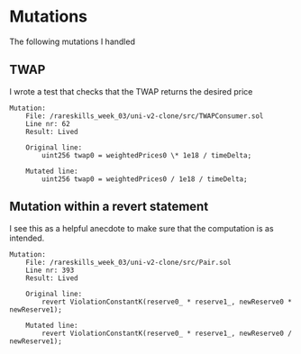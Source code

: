 # Mutations

The following mutations I handled

## TWAP

I wrote a test that checks that the TWAP returns the desired price

```
Mutation:
    File: /rareskills_week_03/uni-v2-clone/src/TWAPConsumer.sol
    Line nr: 62
    Result: Lived

    Original line:
        uint256 twap0 = weightedPrices0 \* 1e18 / timeDelta;

    Mutated line:
        uint256 twap0 = weightedPrices0 / 1e18 / timeDelta;
```

## Mutation within a revert statement

I see this as a helpful anecdote to make sure that the computation is as intended.

```
Mutation:
    File: /rareskills_week_03/uni-v2-clone/src/Pair.sol
    Line nr: 393
    Result: Lived

    Original line:
        revert ViolationConstantK(reserve0_ * reserve1_, newReserve0 * newReserve1);

    Mutated line:
        revert ViolationConstantK(reserve0_ * reserve1_, newReserve0 / newReserve1);
```
